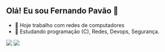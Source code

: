 ## Olá! Eu sou Fernando Pavão 👋


- 🔭 Hoje trabalho com redes de computadores
- 🌱 Estudando programação (C), Redes, Devops, Segurança.

<div>
 <img heigth="180em" src="https://github-readme-stats.vercel.app/api?username=fernando-LP&show_icons=true&theme=dracula&include_all_commits=true&count_private=yes"/>
 <img heigth="180em" src="https://github-readme-stats.vercel.app/api/top-langs/?username=fernando-LP&layout=compact&langs_count=16&theme=dracula"/>
</div>
